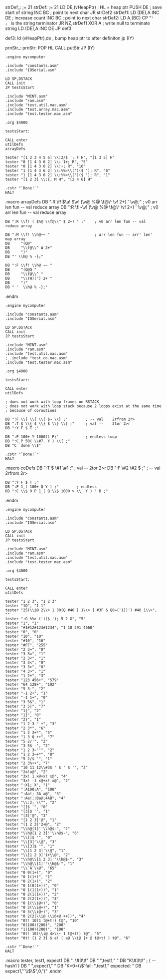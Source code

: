 
strDef_:                         ;= 21
strDef:                         ;= 21
    LD DE,(vHeapPtr)        ; HL = heap ptr
    PUSH DE                 ; save start of string 
    INC BC                  ; point to next char
    JR strDef2
strDef1:
    LD (DE),A
    INC DE                  ; increase count
    INC BC                  ; point to next char
strDef2:
    LD A,(BC)
    CP "`"                  ; ` is the string terminator
    JR NZ,strDef1
    XOR A                   ; write null to terminate string
    LD (DE),A
    INC DE
    JP def3

def3:
    ld (vHeapPtr),de            ; bump heap ptr to after definiton
    jp (IY)       

prnStr_:
prnStr:
    POP HL
    CALL putStr
    JP (IY)

    .engine mycomputer

    .include "constants.asm"
    .include "IOSerial.asm"
    
    LD SP,DSTACK
    CALL init
    JP testsStart
    
    .include "MINT.asm"
    .include "ram.asm"
    .include "test.util.mac.asm"
    .include "test.array.mac.asm"
    .include "test.tester.mac.asm"
    
    .org $4000
    
    testsStart:
    
    CALL enter
    utilDefs
    arrayDefs
    
    tester "[1 2 3 4 5 6] \\:2/$ '; F H", "[1 3 5] H"
    tester "0 [1 4 3 6 2] \\:'1+; R", "5"
    tester "0 [1 4 3 6 2] \\:+; R", "16"
    tester "1 [1 4 3 6 2] \\:%%>\\(')($ '); R", "6"
    tester "1 [1 4 3 6 2] \\:%%<\\(')($ '); R", "1"
    tester "[1 2 3] \\:{; M H", "[2 4 6] H"

    .cstr "`Done!`"
    HALT
    
.macro arrayDefs
    DB ":R \\f! $\\a! $\\v! (\\v@ %@ \\f@\\^ \\v! 2+) ' \\v@;"   ; v0 arr len fun -- val     reduce array
    DB ":R \\f!~\\v! (\\v@ %@ \\f@\\^ \\v! 2+) ' \\v@;"   ; v0 arr len fun -- val     reduce array

    DB ":R \\f! ( $%@ \\f@\\^ $ 2+) ' ;"    ; v0 arr len fun -- val     reduce array

    DB ":M \\f! \\h@~~ "                    ; arr len fun -- arr' len'  map array
    DB     "(Q@"
    DB     "\\f@\\^ W 2+"
    DB     ")" 
    DB "' \\h@ % -};"

    DB ":F \\f! \\h@ ~~ "
    DB     "(Q@Q " 
    DB     "\\f@\\^ "
    DB     "\\(W)(') 2+ "
    DB     ")"
    DB " '  \\h@ % -};"
.endm


    .engine mycomputer

    .include "constants.asm"
    .include "IOSerial.asm"
    
    LD SP,DSTACK
    CALL init
    JP testsStart
    
    .include "MINT.asm"
    .include "ram.asm"
    .include "test.util.mac.asm"
    ; .include "test.co.mac.asm"
    .include "test.tester.mac.asm"
    
    .org $4000
    
    testsStart:
    
    CALL enter
    utilDefs

    ; does not work with loop frames on RSTACK
    ; does not work with loop stack because 2 loops exist at the same time
    ; because of coroutines

    DB ":F \\{ \\{ \\{ $~ \\} ;"        ; -- val    2rfrom 2r>
    DB ":T $ \\{ $ \\} $ \\} \\} ;"     ; val --    2tor 2>r
    DB ":Y F $ T ;"

    DB ":P 100+ Y 1000() P;"            ; endless loop
    DB ":C P 50( \\#7. Y ) \\{ ;"
    DB "C `done`\\$"

    .cstr "`Done!`"
    HALT
    
.macro coDefs
    DB ":T $ \\#1 \\#1 ;"     ; val --    2tor 2>r
    DB ":F \\#2 \\#2 $ ;"     ; -- val    2rfrom 2r>

    DB ":Y F $ T ;"
    DB ":P 1_( 100+ Q Y ) ;"        ; endless
    DB ":C \\$ 0 P 1_( Q.\\$ 1000 > \\_ Y ) ' B ;"
.endm

    .engine mycomputer

    .include "constants.asm"
    .include "IOSerial.asm"
    
    LD SP,DSTACK
    CALL init
    JP testsStart
    
    .include "MINT.asm"
    .include "ram.asm"
    .include "test.util.mac.asm"
    .include "test.tester.mac.asm"
    
    .org $4000
    
    testsStart:
    
    CALL enter
    utilDefs

    tester "1 2 3", "1 2 3"
    tester "1Q", "1 1"
    tester "25(\\i@ 2\\> 1 30(Q #40 | 1\\> { #3F & Q0=('1))') #40 1\\>", ""
    tester ":G %%> (')($ '); 5 2 G", "5"
    tester "1", "1"
    tester "#1#12#123#1234", "1 18 291 4660"
    tester "0", "0"
    tester "10", "10"
    tester "#10", "16"
    tester "#FF", "255"
    tester "2 3=", "0"
    tester "3 3=", "1"
    tester "2 3<", "1"
    tester "3 3<", "0"
    tester "3 3>", "0"
    tester "4 3>", "1"
    tester "1 2+", "3"
    tester "123 456+", "579"
    tester "64 128+", "192"
    tester "5 3-", "2"
    tester "-1 2+", "1"
    tester "-1 1+", "0"
    tester "3 5&", "1"
    tester "3 5|", "7"
    tester "1{", "2"
    tester "1}", "0"
    tester "2}", "1"
    tester "1 2 3 ' +", "3"
    tester "2 3*", "6"
    tester "1 2 3+*", "5"
    tester "1 3 Q ++", "7"
    tester "5 2/'", "2"
    tester "3 5$ -", "2"
    tester "1 2 3~''", "2"
    tester "1 2 3~+*", "8"
    tester "5 2/$ '", "1"
    tester "2 3%++", "7"
    tester "10 11 12\\#3$ ' $ ' $ '", "3"
    tester "2a!a@", "2"
    tester "3x! 1 x@+x! x@", "4"
    tester "3x! -1 x@+x! x@", "2"
    tester ":X1; X", "1"
    tester ":A100;A", "100"
    tester ":Aa!; 3A a@", "3"
    tester ":Aa!;:Ba@;4AB", "4"
    tester "\\:2; \\^", "2"
    tester "[]$ '", "0"
    tester "[3]$ '", "1"
    tester "[3]'@", "3"
    tester "[1 2 3]'@", "1"
    tester "[1 2 3]'2+@", "2"
    tester "\\h@[1]''\\h@$-", "2"
    tester "\\h@[1 2 3]''\\h@$-", "6"
    tester "\\[]$ '", "0"
    tester "\\[3]'\\@", "3"
    tester "\\[3]$ '", "1"
    tester "\\[1 2 3]'\\@", "1"
    tester "\\[1 2 3]'1+\\@", "2"
    tester "\\h@\\[1 2 3]''\\h@$-", "3"
    tester "\\h@\\[1]''\\h@$-", "1"
    tester "\\`A`\\@", "65"
    tester "0 0(1+)", "0"
    tester "0 1(1+)", "1"
    tester "0 2(1+)", "2"
    tester "0 1(0(1+))", "0"
    tester "0 1(1(1+))", "1"
    tester "0 2(1(1+))", "2"
    tester "0 2(2(1+))", "4"
    tester "0 1(\\i@+)", "0"
    tester "0 2(\\i@+)", "1"
    tester "0 3(\\i@+)", "3"
    tester "0 2(2(\\i@ \\i6+@ ++))", "4"
    tester "0t! 10(1 t@+t!) t@", "10"
    tester "0(100)(200)", "200"
    tester "1(100)(200)", "100"
    tester "0t! 10(\\i@ 4>\\~ 1 t@+t!) t@", "5"
    tester "0t! [1 2 3] $ a! ( a@ \\i@ {+ @ t@+t! ) t@", "6"

    .cstr "`Done!`"
    HALT
    
.macro tester, test1, expect1
    DB "`.`\\#3\\t!"
    DB " ",test1," "
    DB "K\\#3\\t!"                          ; ( -- hash1 )
    DB " ",expect1," "
    DB "K=0=(\\$`fail: ",test1," expected: "
    DB expect1,"`\\$\\$",0,")"
.endm

